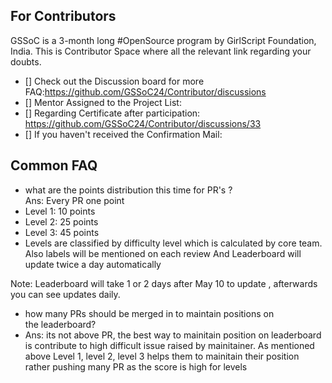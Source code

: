 
## For Contributors

GSSoC is a 3-month long #OpenSource program by GirlScript Foundation, India. This is Contributor Space where all the relevant link regarding your doubts. 

- [] Check out the Discussion board for more FAQ:https://github.com/GSSoC24/Contributor/discussions
- [] Mentor Assigned to the Project List:
- [] Regarding Certificate after participation: https://github.com/GSSoC24/Contributor/discussions/33
- [] If you haven't received the Confirmation Mail: 


## Common FAQ
- what are the points distribution this time for PR's ?
<br>Ans: Every PR one point
- Level 1: 10 points
- Level 2: 25 points
- Level 3: 45 points
- Levels are classified by difficulty level which is calculated by core team. Also labels will be mentioned on each review
  And Leaderboard will update twice a day automatically
<be>
  Note: Leaderboard will take 1 or 2 days after May 10 to update , afterwards you can see updates daily.

-  how many PRs should be merged in to maintain positions on the leaderboard?
-   Ans: its not above PR, the best way to mainitain position on leaderboard is contribute to high difficult issue raised by mainitainer.
      As mentioned above Level 1, level 2, level 3 helps them to mainitain their position rather pushing many PR as the score is high for levels
